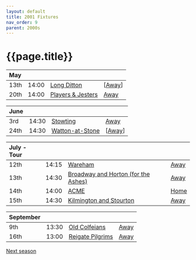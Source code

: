 ```yaml
---
layout: default
title: 2001 Fixtures
nav_order: 9
parent: 2000s
---
```


# {{page.title}}

| May |  |  |  |
|:---|:---|:---|:---|
| 13th | 14:00 | [Long Ditton](long-ditton) | [[Away](https://goo.gl/maps/A4BHsuEmnSUUEVsf8)] |
| 20th | 14:00 | [Players & Jesters](players-and-jesters) | [Away](https://goo.gl/maps/vTALszCu1HSJjVXI8) |

| June |  |  |  |
|:---|:---|:---|:---|
| 3rd | 14:30 | [Stowting](stowting) | [Away](https://goo.gl/maps/A5HTfBKbD44fwSDq7) |
| 24th | 14:30 | [Watton-at-Stone](watton-at-stone) | [[Away](https://goo.gl/maps/JPBQawMsjLgYtVHk9)] |

| July - Tour |  |  |  |
|:---|:---|:---|:---|
| 12th | 14:15 | [Wareham](wareham) | [Away](https://goo.gl/maps/NCMSJcACC3XVjnR27) |
| 13th | 14:30 | [Broadway and Horton (for the Ashes)](broadway-and-horton) | [Away](https://goo.gl/maps/orv3RETHUX95dBWv7) |
| 14th | 14:00 | [ACME](acme) | [Home](https://goo.gl/maps/2Zj7maXqRmipogRA6) |
| 15th | 14:30 | [Kilmington and Stourton](kilmington-and-stourton) | [Away](https://goo.gl/maps/2Zj7maXqRmipogRA6) |

| September |  |  |  |
|:---|:---|:---|:---|
| 9th | 13:30 | [Old Colfeians](old-colfeians) | [Away](https://goo.gl/maps/vhwZEdPcYg4q3f3P8) |
| 16th | 13:00 | [Reigate Pilgrims](reigate-pilgrims) | [Away](https://goo.gl/maps/z54KDhWLtQreY6xy9) |

[Next season](../2002)